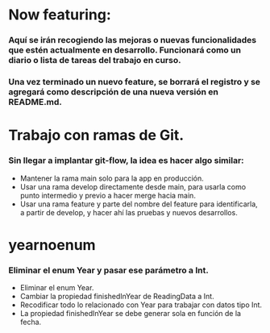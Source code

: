 # Now featuring:

### Aquí se irán recogiendo las mejoras o nuevas funcionalidades que estén actualmente en desarrollo. Funcionará como un diario o lista de tareas del trabajo en curso.

### Una vez terminado un nuevo feature, se borrará el registro y se agregará como descripción de una nueva versión en README.md.

#

# Trabajo con ramas de Git.

### Sin llegar a implantar git-flow, la idea es hacer algo similar:

* Mantener la rama main solo para la app en producción.
* Usar una rama develop directamente desde main, para usarla como punto intermedio y previo a hacer merge hacia main.
* Usar una rama feature y parte del nombre del feature para identificarla, a partir de develop, y hacer ahí las pruebas y nuevos desarrollos.

#

# yearnoenum

### Eliminar el enum Year y pasar ese parámetro a Int.

* Eliminar el enum Year.
* Cambiar la propiedad finishedInYear de ReadingData a Int.
* Recodificar todo lo relacionado con Year para trabajar con datos tipo Int.
* La propiedad finishedInYear se debe generar sola en función de la fecha.

